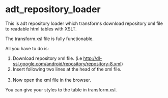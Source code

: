 adt_repository_loader
=====================

This is adt repository loader which transforms download repository xml file to readable html tables with XSLT.

The transform.xsl file is fully functionable.

All you have to do is:
 1. Download repository xml file. (i.e http://dl-ssl.google.com/android/repository/repository-8.xml)
 2. Insert following two lines at the head of the xml file.<br />
      <?xml version="1.0" encoding="UTF-8"?><br />
      <?xml-stylesheet type="text/xsl" href="transform1.xsl"?>
 3. Now open the xml file in the browser.

You can give your styles to the table in transform.xsl.
